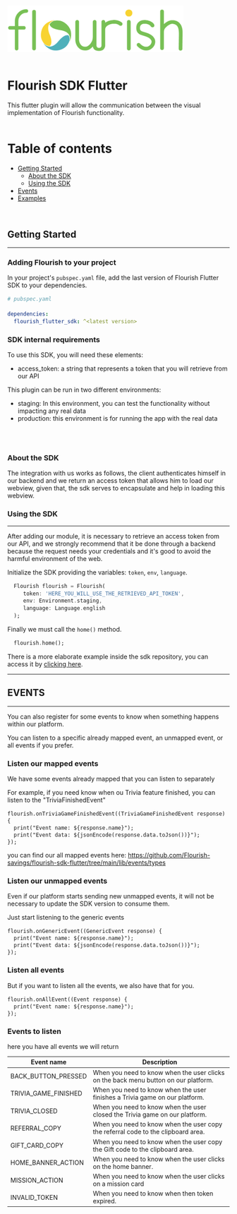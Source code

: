 [<img width="400" src="https://github.com/Flourish-savings/flourish-sdk-flutter/blob/main/images/logo_flourish.png?raw=true"/>](https://flourishfi.com)
<br>
<br>
# Flourish SDK Flutter

This flutter plugin will allow the communication between the visual implementation of Flourish functionality.
<br>
<br>

Table of contents
=================

<!--ts-->
   * [Getting Started](#getting-started)
     * [About the SDK](#about-the-sdk) 
     * [Using the SDK](#using-the-sdk) 
   * [Events](#events)
   * [Examples](#examples)
<!--te-->
<br>

## Getting Started
___

### Adding Flourish to your project

In your project's `pubspec.yaml` file, add the last version of Flourish Flutter SDK to your dependencies.
```yaml
# pubspec.yaml

dependencies:
  flourish_flutter_sdk: ^<latest version>
```

### SDK internal requirements

To use this SDK, you will need these elements:

- access_token: a string that represents a token that you will retrieve from our API

This plugin can be run in two different environments:

- staging: In this environment, you can test the functionality without impacting any real data
- production: this environment is for running the app with the real data
<br>
<br>

### About the SDK

The integration with us works as follows, the client authenticates himself in our backend
and we return an access token that allows him to load our webview, given that,
the sdk serves to encapsulate and help in loading this webview.

### Using the SDK
___
After adding our module, it is necessary to retrieve an access token from our API, and we strongly recommend that it be done through a backend because the request needs your credentials and it's good to avoid the harmful environment of the web.

Initialize the SDK providing the variables: `token`, `env`, `language`.

```dart
  Flourish flourish = Flourish(
     token: 'HERE_YOU_WILL_USE_THE_RETRIEVED_API_TOKEN',
     env: Environment.staging,
     language: Language.english
  );
```

Finally we must call the `home()` method.
```dart
  flourish.home();
```


There is a more elaborate example inside the sdk repository,
you can access it by [clicking here](https://github.com/Flourish-savings/flourish-sdk-flutter/tree/main/example).

---


## EVENTS
___

You can also register for some events to know when something happens within our platform.

You can listen to a specific already mapped event, an unmapped event, or all events if you prefer.

### Listen our mapped events

We have some events already mapped that you can listen to separately

For example, if you need know when ou Trivia feature finished, you can listen to the "TriviaFinishedEvent"

```
flourish.onTriviaGameFinishedEvent((TriviaGameFinishedEvent response) {
  print("Event name: ${response.name}");
  print("Event data: ${jsonEncode(response.data.toJson())}");
});
```
you can find our all mapped events here:
https://github.com/Flourish-savings/flourish-sdk-flutter/tree/main/lib/events/types

### Listen our unmapped events
Even if our platform starts sending new unmapped events, it will not be necessary to update the SDK version to consume them.

Just start listening to the generic events

```
flourish.onGenericEvent((GenericEvent response) {
  print("Event name: ${response.name}");
  print("Event data: ${jsonEncode(response.data.toJson())}");
});
```

### Listen all events
But if you want to listen all the events, we also have that for you.

```
flourish.onAllEvent((Event response) {
  print("Event name: ${response.name}");
});
```

### Events to listen
here you have all events we will return

| Event name           | Description                                                                         |
|----------------------|-------------------------------------------------------------------------------------|
| BACK_BUTTON_PRESSED  | When you need to know when the user clicks on the back menu button on our platform. |
| TRIVIA_GAME_FINISHED | When you need to know when the user finishes a Trivia game on our platform.         |
| TRIVIA_CLOSED        | When you need to know when the user closed the Trivia game on our platform.         |
| REFERRAL_COPY        | When you need to know when the user copy the referral code to the clipboard area.   |
| GIFT_CARD_COPY       | When you need to know when the user copy the Gift code to the clipboard area.       |
| HOME_BANNER_ACTION   | When you need to know when the user clicks on the home banner.                      |
| MISSION_ACTION       | When you need to know when the user clicks on a mission card                        |
| INVALID_TOKEN        | When you need to know when then token expired.                                      |

